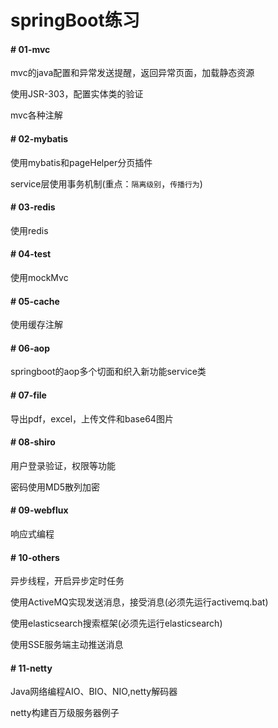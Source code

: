 # springBoot练习

#### # 01-mvc
mvc的java配置和异常发送提醒，返回异常页面，加载静态资源

使用JSR-303，配置实体类的验证

mvc各种注解

#### # 02-mybatis
使用mybatis和pageHelper分页插件

service层使用事务机制(重点：`隔离级别`，`传播行为`)

#### # 03-redis
使用redis

#### # 04-test
使用mockMvc

#### # 05-cache
使用缓存注解

#### # 06-aop
springboot的aop多个切面和织入新功能service类

#### # 07-file
导出pdf，excel，上传文件和base64图片

#### # 08-shiro
用户登录验证，权限等功能

密码使用MD5散列加密

#### # 09-webflux
响应式编程

#### # 10-others
异步线程，开启异步定时任务

使用ActiveMQ实现发送消息，接受消息(必须先运行activemq.bat)

使用elasticsearch搜索框架(必须先运行elasticsearch)

使用SSE服务端主动推送消息

#### # 11-netty
Java网络编程AIO、BIO、NIO,netty解码器

netty构建百万级服务器例子